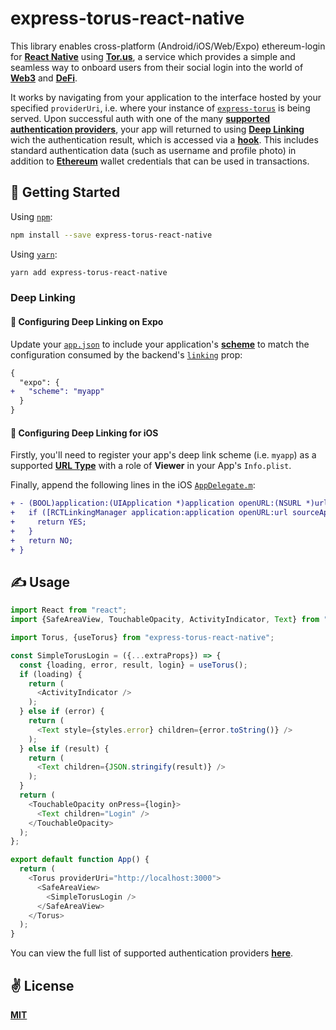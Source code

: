 # express-torus-react-native

This library enables cross-platform (Android/iOS/Web/Expo) ethereum-login for [**React Native**](https://reactnative.dev/) using [**Tor.us**](https://tor.us/),  a service which provides a simple and seamless way to onboard users from their social login into the world of [**Web3**](https://web3js.readthedocs.io/en/v1.2.11/) and [**DeFi**](https://blog.coinbase.com/a-beginners-guide-to-decentralized-finance-defi-574c68ff43c4?gi=7db05dba5dc9).

It works by navigating from your application to the interface hosted by your specified `providerUri`, i.e. where your instance of [`express-torus`](https://github.com/cawfree/express-torus) is being served. Upon successful auth with one of the many [**supported authentication providers**](https://github.com/torusresearch/torus-direct-web-sdk/blob/9d024825ce1fad8cb31e7878ad6b85ba6d6025b4/examples/vue-app/src/App.vue#L24), your app will returned to using [**Deep Linking**](https://reactnavigation.org/docs/deep-linking) wich the authentication result, which is accessed via a [**hook**](https://reactjs.org/docs/hooks-intro.html). This includes standard authentication data (such as username and profile photo) in addition to [**Ethereum**](https://ethereum.org/en/) wallet credentials that can be used in transactions.

## 🚀 Getting Started

Using [`npm`](https://npmjs.com):

```bash
npm install --save express-torus-react-native
```

Using [`yarn`](https://yarnpkg.com):

```bash
yarn add express-torus-react-native
```

### Deep Linking

#### 🔗 Configuring Deep Linking on Expo
Update your [`app.json`](./example/app.json) to include your application's [**scheme**](https://docs.expo.io/workflow/linking/#in-a-standalone-app) to match the configuration consumed by the backend's [`linking`](https://github.com/cawfree/express-torus/blob/c92f831891c0d88dc4dd36b310bcfa75ae33032d/example/src/index.js#L87) prop:

```diff
{
  "expo": {
+   "scheme": "myapp"
  }
}
```

#### 🔗 Configuring Deep Linking for iOS
Firstly, you'll need to register your app's deep link scheme (i.e. `myapp`) as a supported [**URL Type**](https://developer.apple.com/documentation/uikit/inter-process_communication/allowing_apps_and_websites_to_link_to_your_content/defining_a_custom_url_scheme_for_your_app) with a role of **Viewer** in your App's `Info.plist`.

Finally, append the following lines in the iOS [`AppDelegate.m`](https://github.com/cawfree/express-torus-react-native/blob/master/example/ios/expresstorusreactnative/AppDelegate.m):

```diff
+ - (BOOL)application:(UIApplication *)application openURL:(NSURL *)url options:(NSDictionary<UIApplicationOpenURLOptionsKey,id> *)options {
+   if ([RCTLinkingManager application:application openURL:url sourceApplication:nil annotation:nil]) {
+     return YES;
+   }
+   return NO;
+ }
```

## ✍️ Usage

```javascript
import React from "react";
import {SafeAreaView, TouchableOpacity, ActivityIndicator, Text} from "react-native";

import Torus, {useTorus} from "express-torus-react-native";

const SimpleTorusLogin = ({...extraProps}) => {
  const {loading, error, result, login} = useTorus();
  if (loading) {
    return (
      <ActivityIndicator />
    );
  } else if (error) {
    return (
      <Text style={styles.error} children={error.toString()} />
    );
  } else if (result) {
    return (
      <Text children={JSON.stringify(result)} />
    );
  }
  return (
    <TouchableOpacity onPress={login}>
      <Text children="Login" />
    </TouchableOpacity>
  );
};

export default function App() {
  return (
    <Torus providerUri="http://localhost:3000">
      <SafeAreaView>
        <SimpleTorusLogin />
      </SafeAreaView>
    </Torus>
  );
}
```

You can view the full list of supported authentication providers [**here**](https://github.com/torusresearch/torus-direct-web-sdk/blob/9d024825ce1fad8cb31e7878ad6b85ba6d6025b4/examples/vue-app/src/App.vue#L24).

## ✌️ License
[**MIT**](./LICENSE)
